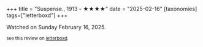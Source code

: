 +++
title = "Suspense., 1913 - ★★★★"
date = "2025-02-16"
[taxonomies]
tags=["letterboxd"]
+++

Watched on Sunday February 16, 2025.

<small>see this review on <a href="https://letterboxd.com/nonmodernist/film/film:85271/">letterboxd</a>.</small>